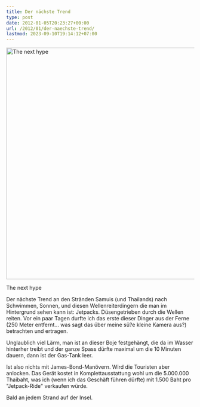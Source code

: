 ```yaml
---
title: Der nächste Trend
type: post
date: 2012-01-05T20:23:27+00:00
url: /2012/01/der-naechste-trend/
lastmod: 2023-09-10T19:14:12+07:00
---
```

<div class="media image">
  <a href="http://www.flickr.com/photos/schreibblogade/6612652141/" title="The next hype by Patrick Kollitsch, on Flickr"><img src="//farm8.staticflickr.com/7004/6612652141_394910e7d8_z.jpg" width="620" alt="The next hype" /></a></p>

  <p>
    The next hype
  </p>
</div>

Der nächste Trend an den Stränden Samuis (und Thailands) nach Schwimmen, Sonnen, und diesen Wellenreiterdingern die man im Hintergrund sehen kann ist: Jetpacks. Düsengetrieben durch die Wellen reiten. Vor ein paar Tagen durfte ich das erste dieser Dinger aus der Ferne (250 Meter entfernt... was sagt das über meine sü?e kleine Kamera aus?) betrachten und ertragen.

Unglaublich viel Lärm, man ist an dieser Boje festgehängt, die da im Wasser hinterher treibt und der ganze Spass dürfte maximal um die 10 Minuten dauern, dann ist der Gas-Tank leer.

Ist also nichts mit James-Bond-Manövern. Wird die Touristen aber anlocken. Das Gerät kostet in Komplettausstattung wohl um die 5.000.000 Thaibaht, was ich (wenn ich das Geschäft führen dürfte) mit 1.500 Baht pro "Jetpack-Ride" verkaufen würde.

Bald an jedem Strand auf der Insel.
